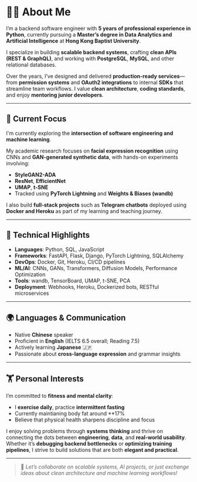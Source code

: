 # 👨‍💻 About Me

I’m a backend software engineer with **5 years of professional experience in Python**, currently pursuing a **Master’s degree in Data Analytics and Artificial Intelligence** at **Hong Kong Baptist University**.

I specialize in building **scalable backend systems**, crafting **clean APIs (REST & GraphQL)**, and working with **PostgreSQL**, **MySQL**, and other relational databases.

Over the years, I’ve designed and delivered **production-ready services**—from **permission systems** and **OAuth2 integrations** to internal **SDKs** that streamline team workflows. I value **clean architecture**, **coding standards**, and enjoy **mentoring junior developers**.

---

## 🧠 Current Focus

I'm currently exploring the **intersection of software engineering and machine learning**.

My academic research focuses on **facial expression recognition** using CNNs and **GAN-generated synthetic data**, with hands-on experiments involving:
- **StyleGAN2-ADA**
- **ResNet**, **EfficientNet**
- **UMAP**, **t-SNE**
- Tracked using **PyTorch Lightning** and **Weights & Biases (wandb)**

I also build **full-stack projects** such as **Telegram chatbots** deployed using **Docker and Heroku** as part of my learning and teaching journey.

---

## 🔧 Technical Highlights

- **Languages**: Python, SQL, JavaScript  
- **Frameworks**: FastAPI, Flask, Django, PyTorch Lightning, SQLAlchemy  
- **DevOps**: Docker, Git, Heroku, CI/CD pipelines  
- **ML/AI**: CNNs, GANs, Transformers, Diffusion Models, Performance Optimization  
- **Tools**: wandb, TensorBoard, UMAP, t-SNE, PCA  
- **Deployment**: Webhooks, Heroku, Dockerized bots, RESTful microservices  

---

## 🌍 Languages & Communication

- Native **Chinese** speaker  
- Proficient in **English** (IELTS 6.5 overall; Reading 7.5)  
- Actively learning **Japanese** 🇯🇵  
- Passionate about **cross-language expression** and grammar insights

---

## 🏋️ Personal Interests

I’m committed to **fitness and mental clarity**:
- I **exercise daily**, practice **intermittent fasting**
- Currently maintianing body fat around **17%
- Believe that physical health sharpens discipline and focus

I enjoy solving problems through **systems thinking** and thrive on connecting the dots between **engineering**, **data**, and **real-world usability**.  
Whether it’s **debugging backend bottlenecks** or **optimizing training pipelines**, I strive to build solutions that are both **elegant and practical**.

---

> 🧩 *Let’s collaborate on scalable systems, AI projects, or just exchange ideas about clean architecture and machine learning workflows!*
